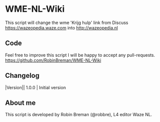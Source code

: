 # WME-NL-Wiki

This script will change the wme 'Krijg hulp' link from Discuss https://wazeopedia.waze.com into http://wazeopedia.nl

## Code
Feel free to improve this script I will be happy to accept any pull-requests.
https://github.com/RobinBreman/WME-NL-Wiki

## Changelog
|Version||
1.0.0 | Initial version



## About me
This script is developed by Robin Breman (@robbre), L4 editor Waze NL.
